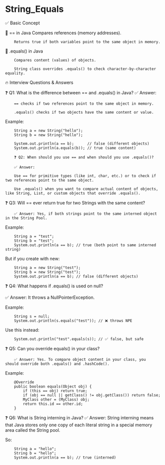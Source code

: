 # String_Equals

✅ Basic Concept

🔹 == in Java
		Compares references (memory addresses).

		Returns true if both variables point to the same object in memory.

🔹 .equals() in Java

		Compares content (values) of objects.

		String class overrides .equals() to check character-by-character equality.

🔥 Interview Questions & Answers

❓ Q1: What is the difference between == and .equals() in Java?
✅ Answer:

		== checks if two references point to the same object in memory.

		.equals() checks if two objects have the same content or value.

Example:

		String a = new String("hello");
		String b = new String("hello");

		System.out.println(a == b);      // false (different objects)
		System.out.println(a.equals(b)); // true (same content)
		
		❓ Q2: When should you use == and when should you use .equals()?
		
		✅ Answer:

		Use == for primitive types (like int, char, etc.) or to check if two references point to the same object.

		Use .equals() when you want to compare actual content of objects, like String, List, or custom objects that override .equals().

❓ Q3: Will == ever return true for two Strings with the same content?

		✅ Answer: Yes, if both strings point to the same interned object in the String Pool.

Example:

		String a = "test";
		String b = "test";
		System.out.println(a == b); // true (both point to same interned string)
		
But if you create with new:

		String a = new String("test");
		String b = new String("test");
		System.out.println(a == b); // false (different objects)
		
❓ Q4: What happens if .equals() is used on null?

✅ Answer: It throws a NullPointerException.

Example:

		String s = null;
		System.out.println(s.equals("test")); // ❌ throws NPE
		
Use this instead:


		System.out.println("test".equals(s)); // ✅ false, but safe
		
		
❓ Q5: Can you override equals() in your class?

		✅ Answer: Yes. To compare object content in your class, you should override both .equals() and .hashCode().

Example:

		@Override
		public boolean equals(Object obj) {
			if (this == obj) return true;
			if (obj == null || getClass() != obj.getClass()) return false;
			MyClass other = (MyClass) obj;
			return this.id == other.id;
		}
		
		
❓ Q6: What is String interning in Java?
✅ Answer: String interning means that Java stores only one copy of each literal string in a special memory area called the String pool.

So:

		String a = "hello";
		String b = "hello";
		System.out.println(a == b); // true (interned)



